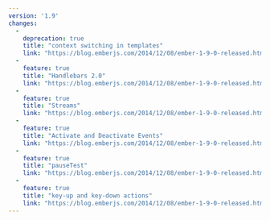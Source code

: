 ```yaml
---
version: '1.9'
changes:
  -
    deprecation: true
    title: "context switching in templates"
    link: "https://blog.emberjs.com/2014/12/08/ember-1-9-0-released.html"
  -
    feature: true
    title: "Handlebars 2.0"
    link: "https://blog.emberjs.com/2014/12/08/ember-1-9-0-released.html"
  -
    feature: true
    title: "Streams"
    link: "https://blog.emberjs.com/2014/12/08/ember-1-9-0-released.html"
  -
    feature: true
    title: "Activate and Deactivate Events"
    link: "https://blog.emberjs.com/2014/12/08/ember-1-9-0-released.html"
  -
    feature: true
    title: "pauseTest"
    link: "https://blog.emberjs.com/2014/12/08/ember-1-9-0-released.html"
  -
    feature: true
    title: "key-up and key-down actions"
    link: "https://blog.emberjs.com/2014/12/08/ember-1-9-0-released.html"
---
```

